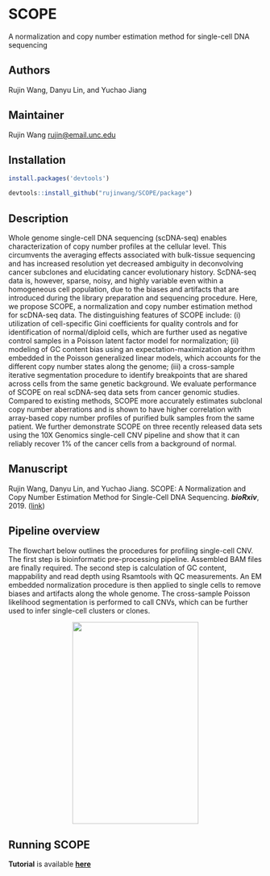 # SCOPE
A normalization and copy number estimation method for single-cell DNA sequencing


## Authors
Rujin Wang, Danyu Lin, and Yuchao Jiang


## Maintainer
Rujin Wang <rujin@email.unc.edu>


## Installation
```r
install.packages('devtools')

devtools::install_github("rujinwang/SCOPE/package")
```

## Description
Whole genome single-cell DNA sequencing (scDNA-seq) enables characterization of copy number profiles at the cellular level. This circumvents the averaging effects associated with bulk-tissue sequencing and has increased resolution yet decreased ambiguity in deconvolving cancer subclones and elucidating cancer evolutionary history. ScDNA-seq data is, however, sparse, noisy, and highly variable even within a homogeneous cell population, due to the biases and artifacts that are introduced during the library preparation and sequencing procedure. Here, we propose SCOPE, a normalization and copy number estimation method for scDNA-seq data. The distinguishing features of SCOPE include: (i) utilization of cell-specific Gini coefficients for quality controls and for identification of normal/diploid cells, which are further used as negative control samples in a Poisson latent factor model for normalization; (ii) modeling of GC content bias using an expectation-maximization algorithm embedded in the Poisson generalized linear models, which accounts for the different copy number states along the genome; (iii) a cross-sample iterative segmentation procedure to identify breakpoints that are shared across cells from the same genetic background. We evaluate performance of SCOPE on real scDNA-seq data sets from cancer genomic studies. Compared to existing methods, SCOPE more accurately estimates subclonal copy number aberrations and is shown to have higher correlation with array-based copy number profiles of purified bulk samples from the same patient. We further demonstrate SCOPE on three recently released data sets using the 10X Genomics single-cell CNV pipeline and show that it can reliably recover 1% of the cancer cells from a background of normal.


## Manuscript
Rujin Wang, Danyu Lin, and Yuchao Jiang. SCOPE: A Normalization and Copy Number Estimation Method for Single-Cell DNA Sequencing. ***bioRxiv***, 2019. ([link](https://www.biorxiv.org/content/10.1101/594267v1))


## Pipeline overview
The flowchart below outlines the procedures for profiling single-cell CNV. The first step is bioinformatic pre-processing pipeline. Assembled BAM files are finally required. The second step is calculation of GC content, mappability and read depth using Rsamtools with QC measurements. An EM embedded normalization procedure is then applied to single cells to remove biases and artifacts along the whole genome. The cross-sample Poisson likelihood segmentation is performed to call CNVs, which can be further used to infer single-cell clusters or clones.

<p align="center">
  <img src='https://github.com/rujinwang/SCOPE/blob/master/demo/Figure1_SCOPE_outline.jpg' width='250' height='400'>
</p>

## Running SCOPE
**Tutorial** is available [**here**](http://htmlpreview.github.io/?https://github.com/rujinwang/SCOPE/blob/master/SCOPE_tutorial.html)

